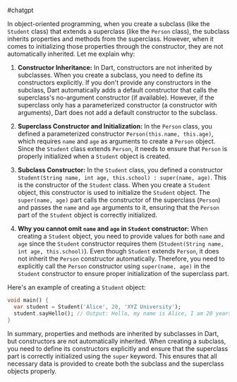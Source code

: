 #chatgpt

In object-oriented programming, when you create a subclass (like the `Student` class) that extends a superclass (like the `Person` class), the subclass inherits properties and methods from the superclass. However, when it comes to initializing those properties through the constructor, they are not automatically inherited. Let me explain why:

1. **Constructor Inheritance:**
In Dart, constructors are not inherited by subclasses. When you create a subclass, you need to define its constructors explicitly. If you don't provide any constructors in the subclass, Dart automatically adds a default constructor that calls the superclass's no-argument constructor (if available). However, if the superclass only has a parameterized constructor (a constructor with arguments), Dart does not add a default constructor to the subclass.

2. **Superclass Constructor and Initialization:**
In the `Person` class, you defined a parameterized constructor `Person(this.name, this.age)`, which requires `name` and `age` as arguments to create a `Person` object. Since the `Student` class extends `Person`, it needs to ensure that `Person` is properly initialized when a `Student` object is created.

3. **Subclass Constructor:**
In the `Student` class, you defined a constructor `Student(String name, int age, this.school) : super(name, age)`. This is the constructor of the `Student` class. When you create a `Student` object, this constructor is used to initialize the `Student` object. The `super(name, age)` part calls the constructor of the superclass (`Person`) and passes the `name` and `age` arguments to it, ensuring that the `Person` part of the `Student` object is correctly initialized.

4. **Why you cannot omit `name` and `age` in `Student` constructor:**
When creating a `Student` object, you need to provide values for both `name` and `age` since the `Student` constructor requires them (`Student(String name, int age, this.school)`). Even though `Student` extends `Person`, it does not inherit the `Person` constructor automatically. Therefore, you need to explicitly call the `Person` constructor using `super(name, age)` in the `Student` constructor to ensure proper initialization of the superclass part.

Here's an example of creating a `Student` object:

```dart
void main() {
  var student = Student('Alice', 20, 'XYZ University');
  student.sayHello(); // Output: Hello, my name is Alice, I am 20 years old, and I study at XYZ University.
}
```

In summary, properties and methods are inherited by subclasses in Dart, but constructors are not automatically inherited. When creating a subclass, you need to define its constructors explicitly and ensure that the superclass part is correctly initialized using the `super` keyword. This ensures that all necessary data is provided to create both the subclass and the superclass objects properly.